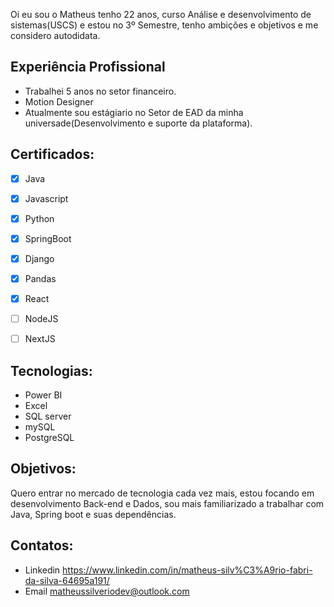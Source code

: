 Oi eu sou o Matheus tenho 22 anos, curso Análise e desenvolvimento de sistemas(USCS) e estou no 3º Semestre, tenho ambições e objetivos e me considero autodidata.

## Experiência Profissional
- Trabalhei 5 anos no setor financeiro.
- Motion Designer
- Atualmente sou estágiario no Setor de EAD da minha universade(Desenvolvimento e suporte da plataforma).

## Certificados:
- [x] Java
- [x] Javascript
- [x] Python
- [x] SpringBoot
- [x] Django
- [x] Pandas
- [X] React
- [ ] NodeJS
- [ ] NextJS


## Tecnologias:
- Power BI
- Excel
- SQL server
- mySQL
- PostgreSQL

## Objetivos:
Quero entrar no mercado de tecnologia cada vez mais, estou focando em desenvolvimento Back-end e Dados, sou mais familiarizado a trabalhar com Java, Spring boot e suas dependências.


## Contatos:
- Linkedin https://www.linkedin.com/in/matheus-silv%C3%A9rio-fabri-da-silva-64695a191/
- Email matheussilveriodev@outlook.com
